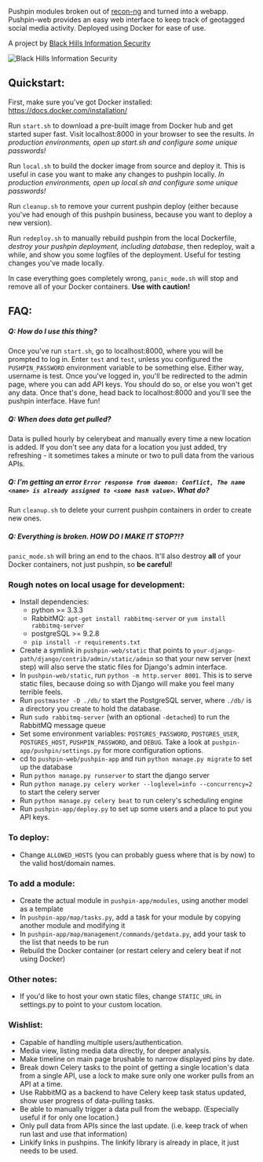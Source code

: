 Pushpin modules broken out of [recon-ng](https://bitbucket.org/LaNMaSteR53/recon-ng/) and turned into a webapp. Pushpin-web provides an easy web interface to keep track of geotagged social media activity. Deployed using Docker for ease of use.

A project by [Black Hills Information Security](http://blackhillsinfosec.com)

![Black Hills Information Security](http://blackhillsinfosec.com/_images/BHIS-Logo.png "Black Hills Information Security")

## Quickstart:
First, make sure you've got Docker installed: https://docs.docker.com/installation/

Run `start.sh` to download a pre-built image from Docker hub and get started super fast. Visit localhost:8000 in your browser to see the results. *In production environments, open up start.sh and configure some unique passwords!*

Run `local.sh` to build the docker image from source and deploy it. This is useful in case you want to make any changes to pushpin locally. *In production environments, open up local.sh and configure some unique passwords!*

Run `cleanup.sh` to remove your current pushpin deploy (either because you've had enough of this pushpin business, because you want to deploy a new version).

Run `redeploy.sh` to manually rebuild pushpin from the local Dockerfile, *destroy your pushpin deployment, including database*, then redeploy, wait a while, and show you some logfiles of the deployment. Useful for testing changes you've made locally.

In case everything goes completely wrong, `panic_mode.sh` will stop and remove all of your Docker containers. **Use with caution!**


## FAQ:

##### Q: How do I use this thing?
Once you've run `start.sh`, go to localhost:8000, where you will be prompted to log in. Enter `test` and `test`, unless you configured the `PUSHPIN_PASSWORD` environment variable to be something else. Either way, username is test. Once you've logged in, you'll be redirected to the admin page, where you can add API keys. You should do so, or else you won't get any data. Once that's done, head back to localhost:8000 and you'll see the pushpin interface. Have fun!

##### Q: When does data get pulled?
Data is pulled hourly by celerybeat and manually every time a new location is added. If you don't see any data for a location you just added, try refreshing - it sometimes takes a minute or two to pull data from the various APIs.

##### Q: I'm getting an error `Error response from daemon: Conflict, The name <name> is already assigned to <some hash value>`. What do?
Run `cleanup.sh` to delete your current pushpin containers in order to create new ones.

##### Q: Everything is broken. HOW DO I MAKE IT STOP?!?
`panic_mode.sh` will bring an end to the chaos. It'll also destroy **all** of your Docker containers, not just pushpin, so **be careful**!


### Rough notes on local usage for development:

* Install dependencies:
  * python >= 3.3.3
  * RabbitMQ: `apt-get install rabbitmq-server` or `yum install rabbitmq-server`
  * postgreSQL >= 9.2.8
  * `pip install -r requirements.txt`
* Create a symlink in `pushpin-web/static` that points to `your-django-path/django/contrib/admin/static/admin` so that your new server (next step) will also serve the static files for Django's admin interface.
* In `pushpin-web/static`, run `python -m http.server 8001`. This is to serve static files, because doing so with Django will make you feel many terrible feels.
* Run `postmaster -D ./db/` to start the PostgreSQL server, where `./db/` is a directory you create to hold the database.
* Run `sudo rabbitmq-server` (with an optional `-detached`) to run the RabbitMQ message queue
* Set some environment variables: `POSTGRES_PASSWORD`, `POSTGRES_USER`, `POSTGRES_HOST`, `PUSHPIN_PASSWORD`, and `DEBUG`. Take a look at `pushpin-app/pushpin/settings.py` for more configuration options.
* cd to `pushpin-web/pushpin-app` and run `python manage.py migrate` to set up the database
* Run `python manage.py runserver` to start the django server
* Run `python manage.py celery worker --loglevel=info --concurrency=2` to start the celery server
* Run `python manage.py celery beat` to run celery's scheduling engine
* Run `pushpin-app/deploy.py` to set up some users and a place to put you API keys.

### To deploy:

* Change `ALLOWED_HOSTS` (you can probably guess where that is by now) to the valid host/domain names.

### To add a module:
 * Create the actual module in `pushpin-app/modules`, using another model as a template
 * In `pushpin-app/map/tasks.py`, add a task for your module by copying another module and modifying it
 * In `pushpin-app/map/management/commands/getdata.py`, add your task to the list that needs to be run
 * Rebuild the Docker container (or restart celery and celery beat if not using Docker)

### Other notes:

* If you'd like to host your own static files, change `STATIC_URL` in settings.py to point to your custom location.


### Wishlist:
* Capable of handling multiple users/authentication.
* Media view, listing media data directly, for deeper analysis.
* Make timeline on main page brushable to narrow displayed pins by date.
* Break down Celery tasks to the point of getting a single location's data from a single API, use a lock to make sure only one worker pulls from an API at a time.
* Use RabbitMQ as a backend to have Celery keep task status updated, show user progress of data-pulling tasks.
* Be able to manually trigger a data pull from the webapp. (Especially useful if for only one location.)
* Only pull data from APIs since the last update. (i.e. keep track of when run last and use that information)
* Linkify links in pushpins. The linkify library is already in place, it just needs to be used.
